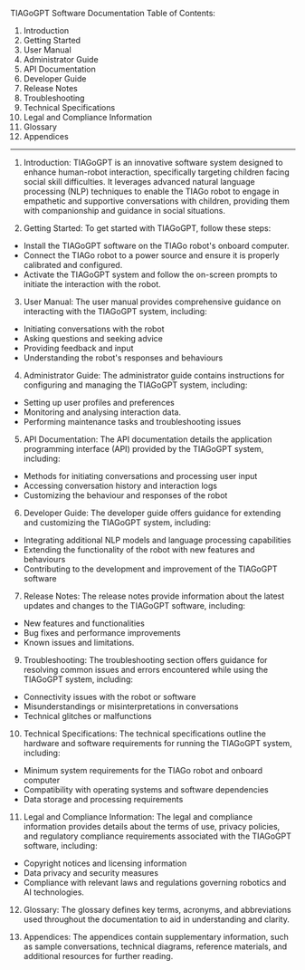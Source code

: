 TIAGoGPT Software Documentation
Table of Contents:
1.	Introduction
2.	Getting Started
3.	User Manual
4.	Administrator Guide
5.	API Documentation
6.	Developer Guide
7.	Release Notes
8.	Troubleshooting
9.	Technical Specifications
10.	Legal and Compliance Information
11.	Glossary
12.	Appendices
________________________________________
1. Introduction:
TIAGoGPT is an innovative software system designed to enhance human-robot interaction, specifically targeting children facing social skill difficulties. It leverages advanced natural language processing (NLP) techniques to enable the TIAGo robot to engage in empathetic and supportive conversations with children, providing them with companionship and guidance in social situations.

2. Getting Started:
To get started with TIAGoGPT, follow these steps:
- Install the TIAGoGPT software on the TIAGo robot's onboard computer.
-	Connect the TIAGo robot to a power source and ensure it is properly calibrated and configured.
-	Activate the TIAGoGPT system and follow the on-screen prompts to initiate the interaction with the robot.

3. User Manual:
The user manual provides comprehensive guidance on interacting with the TIAGoGPT system, including:
- Initiating conversations with the robot
- Asking questions and seeking advice
-	Providing feedback and input
-	Understanding the robot's responses and behaviours

4. Administrator Guide:
The administrator guide contains instructions for configuring and managing the TIAGoGPT system, including:
-	Setting up user profiles and preferences
-	Monitoring and analysing interaction data.
-	Performing maintenance tasks and troubleshooting issues

5. API Documentation:
The API documentation details the application programming interface (API) provided by the TIAGoGPT system, including:
-	Methods for initiating conversations and processing user input
-	Accessing conversation history and interaction logs
-	Customizing the behaviour and responses of the robot

6. Developer Guide:
The developer guide offers guidance for extending and customizing the TIAGoGPT system, including:
-	Integrating additional NLP models and language processing capabilities
-	Extending the functionality of the robot with new features and behaviours
-	Contributing to the development and improvement of the TIAGoGPT software

7. Release Notes:
The release notes provide information about the latest updates and changes to the TIAGoGPT software, including:
-	New features and functionalities
-	Bug fixes and performance improvements
-	Known issues and limitations.

9. Troubleshooting:
The troubleshooting section offers guidance for resolving common issues and errors encountered while using the TIAGoGPT system, including:
-	Connectivity issues with the robot or software
-	Misunderstandings or misinterpretations in conversations
-	Technical glitches or malfunctions

10. Technical Specifications:
The technical specifications outline the hardware and software requirements for running the TIAGoGPT system, including:
-	Minimum system requirements for the TIAGo robot and onboard computer
-	Compatibility with operating systems and software dependencies
-	Data storage and processing requirements

11. Legal and Compliance Information:
The legal and compliance information provides details about the terms of use, privacy policies, and regulatory compliance requirements associated with the TIAGoGPT software, including:
-	Copyright notices and licensing information
-	Data privacy and security measures
-	Compliance with relevant laws and regulations governing robotics and AI technologies.

12. Glossary:
The glossary defines key terms, acronyms, and abbreviations used throughout the documentation to aid in understanding and clarity.

13. Appendices:
The appendices contain supplementary information, such as sample conversations, technical diagrams, reference materials, and additional resources for further reading.

